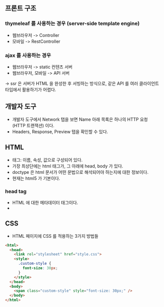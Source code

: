 ## 프론트 구조
### thymeleaf 를 사용하는 경우 (server-side template engine)
- 웹브라우저 -> Controller
- 모바일 -> RestController

### ajax 를 사용하는 경우
- 웹브라우저 -> static 컨텐츠 서버
- 웹브라우저, 모바일 -> API 서버

-> ssr 은 서버가 HTML 을 완성한 후 서빙하는 방식으로, 같은 API 를 여러 클라이언트 타입에서 활용하기가 어렵다.

## 개발자 도구
- 개발자 도구에서 Network 탭을 보면 Name 아래 목록은 하나의 HTTP 요청(HTTP 트랜잭션) 이다.
- Headers, Response, Preview 탭을 확인할 수 있다.

## HTML
- 태그: 이름, 속성, 값으로 구성되어 있다.
- 가장 최상단에는 html 태그가, 그 아래에 head, body 가 있다.
- doctype 은 html 문서가 어떤 문법으로 해석되어야 하는지에 대한 정보이다.
- 현재는 html5 가 기본이다.

### head tag
- HTML 에 대한 메타데이터 태그이다.
- 

## CSS
- HTML 페이지에 CSS 를 적용하는 3가지 방법들

```html
<html>
  <head>
    <link rel="stylesheet" href="style.css">
    <style>
      .custom-style {
        font-size: 30px;
      }
    </style>
  </head>
  <body>
    <span class="custom-style" style="font-size: 30px;" />
  </body>
</html>
```
